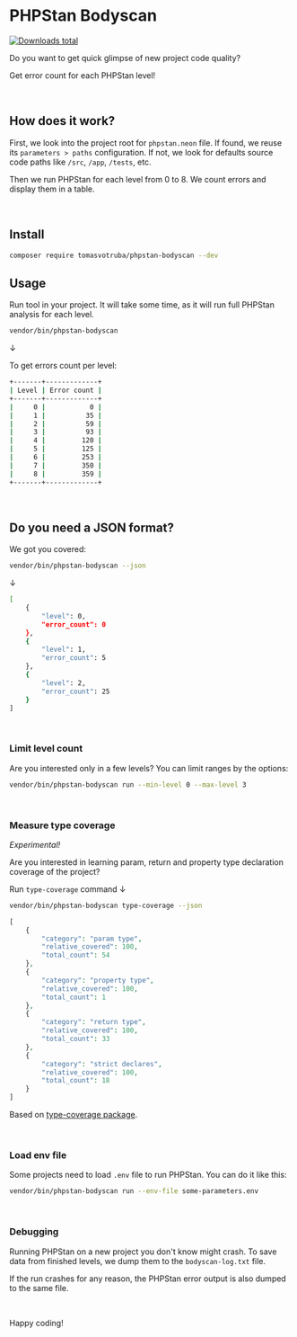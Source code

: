 # PHPStan Bodyscan

[![Downloads total](https://img.shields.io/packagist/dt/tomasvotruba/phpstan-bodyscan.svg?style=flat-square)](https://packagist.org/packages/tomasvotruba/phpstan-bodyscan/stats)

Do you want to get quick glimpse of new project code quality?

Get error count for each PHPStan level!

<br>

## How does it work?

First, we look into the project root for `phpstan.neon` file. If found, we reuse its `parameters > paths` configuration. If not, we look for defaults source code paths like `/src`, `/app`, `/tests`, etc.

Then we run PHPStan for each level from 0 to 8. We count errors and display them in a table.

<br>

## Install

```bash
composer require tomasvotruba/phpstan-bodyscan --dev
```

## Usage

Run tool in your project. It will take some time, as it will run full PHPStan analysis for each level.


```bash
vendor/bin/phpstan-bodyscan
```

↓

To get errors count per level:

```bash
+-------+-------------+
| Level | Error count |
+-------+-------------+
|     0 |           0 |
|     1 |          35 |
|     2 |          59 |
|     3 |          93 |
|     4 |         120 |
|     5 |         125 |
|     6 |         253 |
|     7 |         350 |
|     8 |         359 |
+-------+-------------+
```

<br>

## Do you need a JSON format?

We got you covered:

```bash
vendor/bin/phpstan-bodyscan --json
```

↓

```bash
[
    {
        "level": 0,
        "error_count": 0
    },
    {
        "level": 1,
        "error_count": 5
    },
    {
        "level": 2,
        "error_count": 25
    }
]
```

<br>

### Limit level count

Are you interested only in a few levels? You can limit ranges by the options:

```bash
vendor/bin/phpstan-bodyscan run --min-level 0 --max-level 3
```

<br>


### Measure type coverage

*Experimental!*

Are you interested in learning param, return and property type declaration coverage of the project?

Run `type-coverage` command ↓

```bash
vendor/bin/phpstan-bodyscan type-coverage --json
```

```php
[
    {
        "category": "param type",
        "relative_covered": 100,
        "total_count": 54
    },
    {
        "category": "property type",
        "relative_covered": 100,
        "total_count": 1
    },
    {
        "category": "return type",
        "relative_covered": 100,
        "total_count": 33
    },
    {
        "category": "strict declares",
        "relative_covered": 100,
        "total_count": 18
    }
]
```

Based on [type-coverage package](https://github.com/TomasVotruba/type-coverage).

<br>

### Load env file

Some projects need to load `.env` file to run PHPStan. You can do it like this:

```bash
vendor/bin/phpstan-bodyscan run --env-file some-parameters.env
```


<br>

### Debugging

Running PHPStan on a new project you don't know might crash. To save data from finished levels, we dump them to the `bodyscan-log.txt` file.

If the run crashes for any reason, the PHPStan error output is also dumped to the same file.

<br>

Happy coding!
